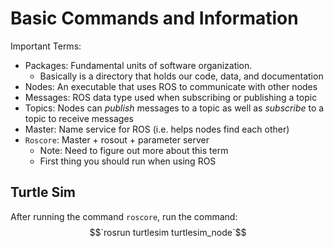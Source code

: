 # Basic Commands and Information

Important Terms:
 * Packages: Fundamental units of software organization.
     * Basically is a directory that holds our code, data, and documentation
 * Nodes: An executable that uses ROS to communicate with other nodes
 * Messages: ROS data type used when subscribing or publishing a topic
 * Topics: Nodes can _publish_ messages to a topic as well as _subscribe_ to a topic to receive messages
 * Master: Name service for ROS (i.e. helps nodes find each other)
 * `Roscore`: Master + rosout + parameter server
     * Note: Need to figure out more about this term
     * First thing you should run when using ROS
   
## Turtle Sim
After running the command `roscore`, run the command:
$$`rosrun turtlesim turtlesim_node`$$
   

